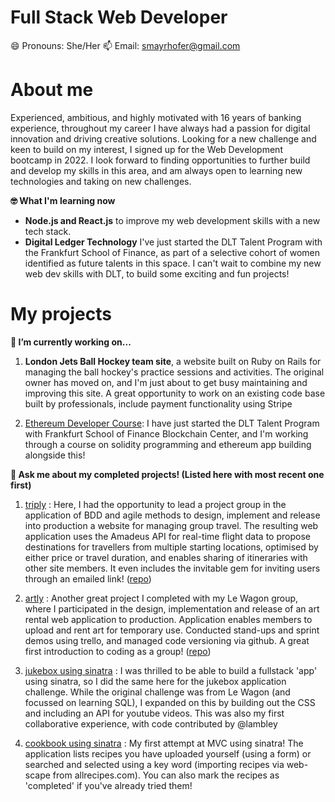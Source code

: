 # Full Stack Web Developer
😄 Pronouns:  She/Her
📫 Email:     smayrhofer@gmail.com

# About me
Experienced, ambitious, and highly motivated with 16 years of banking experience, throughout my career I have always had a passion for digital innovation and driving creative solutions. Looking for a new challenge and keen to build on my interest, I signed up for the Web Development bootcamp in 2022. I look forward to finding opportunities to further build and develop my skills in this area, and am always open to learning new technologies and taking on new challenges.

**🤓 What I'm learning now**
- **Node.js and React.js** to improve my web development skills with a new tech stack. 
- **Digital Ledger Technology** I've just started the DLT Talent Program with the Frankfurt School of Finance, as part of a selective cohort of women identified as future talents in this space. I can't wait to combine my new web dev skills with DLT, to build some exciting and fun projects! 

# My projects

**🔭 I’m currently working on...**
1. **London Jets Ball Hockey team site**, a website built on Ruby on Rails for managing the ball hockey's practice sessions and activities. The original owner has moved on, and I'm just about to get busy maintaining and improving this site. A great opportunity to work on an existing code base built by professionals, include payment functionality using Stripe

2. [Ethereum Developer Course](https://www.udemy.com/course/ethereum-and-solidity-the-complete-developers-guide): I have just started the DLT Talent Program with Frankfurt School of Finance Blockchain Center, and I'm working through a course on solidity programming and ethereum app building alongside this! 

**💬 Ask me about my completed projects! (Listed here with most recent one first)**
1. [triply](www.triply.world) : Here, I had the opportunity to lead a project group in the application of BDD and agile methods to design, implement and release into production a website for managing group travel. The resulting web application uses the Amadeus API for real-time flight data to propose destinations for travellers from multiple starting locations, optimised by either price or travel duration, and enables sharing of itineraries with other site members. It even includes the invitable gem for inviting users through an emailed link! ([repo](https://github.com/smayrhof3r/triply))

2. [artly](https://artly.herokuapp.com/) : Another great project I completed with my Le Wagon group, where I participated in the design, implementation and release of an art rental web application to production. Application enables members to upload and rent art for temporary use. Conducted stand-ups and sprint demos using trello, and managed code versioning via github. A great first introduction to coding as a group! ([repo](https://github.com/eyss1234/artly))

3. [jukebox using sinatra](https://github.com/smayrhof3r/jukebox-sinatra-sqlite3) : I was thrilled to be able to build a fullstack 'app' using sinatra, so I did the same here for the jukebox application challenge. While the original challenge was from Le Wagon (and focussed on learning SQL), I expanded on this by building out the CSS and including an API for youtube videos. This was also my first collaborative experience, with code contributed by @lambley

4. [cookbook using sinatra](https://github.com/smayrhof3r/sinatra-cookbook) : My first attempt at MVC using sinatra! The application lists recipes you have uploaded yourself (using a form) or searched and selected using a key word (importing recipes via web-scape from allrecipes.com). You can also mark the recipes as 'completed' if you've already tried them!
